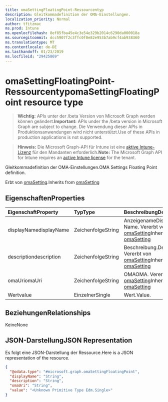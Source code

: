 ```yaml
---
title: omaSettingFloatingPoint-Ressourcentyp
description: Gleitkommadefinition der OMA-Einstellungen.
localization_priority: Normal
author: tfitzmac
ms.prod: Intune
ms.openlocfilehash: 8ef85fba45e4c3e54e329b2014c6290da000018a
ms.sourcegitcommit: dcc5907f2c3ffc0f0e82e953b7ab9cf4ab938360
ms.translationtype: MT
ms.contentlocale: de-DE
ms.lasthandoff: 01/23/2019
ms.locfileid: "29425869"
---
```

# <a name="omasettingfloatingpoint-resource-type"></a><span data-ttu-id="9a610-103">omaSettingFloatingPoint-Ressourcentyp</span><span class="sxs-lookup"><span data-stu-id="9a610-103">omaSettingFloatingPoint resource type</span></span>

> <span data-ttu-id="9a610-104">**Wichtig:** APIs unter der /beta Version von Microsoft Graph werden können geändert.</span><span class="sxs-lookup"><span data-stu-id="9a610-104">**Important:** APIs under the /beta version in Microsoft Graph are subject to change.</span></span> <span data-ttu-id="9a610-105">Die Verwendung dieser APIs in Produktionsanwendungen wird nicht unterstützt.</span><span class="sxs-lookup"><span data-stu-id="9a610-105">Use of these APIs in production applications is not supported.</span></span>

> <span data-ttu-id="9a610-106">**Hinweis:** Die Microsoft Graph-API für Intune ist eine [aktive Intune-Lizenz](https://go.microsoft.com/fwlink/?linkid=839381) für den Mandanten erforderlich.</span><span class="sxs-lookup"><span data-stu-id="9a610-106">**Note:** The Microsoft Graph API for Intune requires an [active Intune license](https://go.microsoft.com/fwlink/?linkid=839381) for the tenant.</span></span>

<span data-ttu-id="9a610-107">Gleitkommadefinition der OMA-Einstellungen.</span><span class="sxs-lookup"><span data-stu-id="9a610-107">OMA Settings Floating Point definition.</span></span>


<span data-ttu-id="9a610-108">Erbt von [omaSetting](../resources/intune-deviceconfig-omasetting.md).</span><span class="sxs-lookup"><span data-stu-id="9a610-108">Inherits from [omaSetting](../resources/intune-deviceconfig-omasetting.md)</span></span>

## <a name="properties"></a><span data-ttu-id="9a610-109">Eigenschaften</span><span class="sxs-lookup"><span data-stu-id="9a610-109">Properties</span></span>
|<span data-ttu-id="9a610-110">Eigenschaft</span><span class="sxs-lookup"><span data-stu-id="9a610-110">Property</span></span>|<span data-ttu-id="9a610-111">Typ</span><span class="sxs-lookup"><span data-stu-id="9a610-111">Type</span></span>|<span data-ttu-id="9a610-112">Beschreibung</span><span class="sxs-lookup"><span data-stu-id="9a610-112">Description</span></span>|
|:---|:---|:---|
|<span data-ttu-id="9a610-113">displayName</span><span class="sxs-lookup"><span data-stu-id="9a610-113">displayName</span></span>|<span data-ttu-id="9a610-114">Zeichenfolge</span><span class="sxs-lookup"><span data-stu-id="9a610-114">String</span></span>|<span data-ttu-id="9a610-115">Anzeigename</span><span class="sxs-lookup"><span data-stu-id="9a610-115">Display Name.</span></span> <span data-ttu-id="9a610-116">Vererbt von [omaSetting](../resources/intune-deviceconfig-omasetting.md)</span><span class="sxs-lookup"><span data-stu-id="9a610-116">Inherited from [omaSetting](../resources/intune-deviceconfig-omasetting.md)</span></span>|
|<span data-ttu-id="9a610-117">description</span><span class="sxs-lookup"><span data-stu-id="9a610-117">description</span></span>|<span data-ttu-id="9a610-118">Zeichenfolge</span><span class="sxs-lookup"><span data-stu-id="9a610-118">String</span></span>|<span data-ttu-id="9a610-119">Beschreibung.</span><span class="sxs-lookup"><span data-stu-id="9a610-119">Description.</span></span> <span data-ttu-id="9a610-120">Vererbt von [omaSetting](../resources/intune-deviceconfig-omasetting.md)</span><span class="sxs-lookup"><span data-stu-id="9a610-120">Inherited from [omaSetting](../resources/intune-deviceconfig-omasetting.md)</span></span>|
|<span data-ttu-id="9a610-121">omaUri</span><span class="sxs-lookup"><span data-stu-id="9a610-121">omaUri</span></span>|<span data-ttu-id="9a610-122">Zeichenfolge</span><span class="sxs-lookup"><span data-stu-id="9a610-122">String</span></span>|<span data-ttu-id="9a610-123">OMA</span><span class="sxs-lookup"><span data-stu-id="9a610-123">OMA.</span></span> <span data-ttu-id="9a610-124">Vererbt von [omaSetting](../resources/intune-deviceconfig-omasetting.md)</span><span class="sxs-lookup"><span data-stu-id="9a610-124">Inherited from [omaSetting](../resources/intune-deviceconfig-omasetting.md)</span></span>|
|<span data-ttu-id="9a610-125">Wert</span><span class="sxs-lookup"><span data-stu-id="9a610-125">value</span></span>|<span data-ttu-id="9a610-126">Einzelner</span><span class="sxs-lookup"><span data-stu-id="9a610-126">Single</span></span>|<span data-ttu-id="9a610-127">Wert.</span><span class="sxs-lookup"><span data-stu-id="9a610-127">Value.</span></span>|

## <a name="relationships"></a><span data-ttu-id="9a610-128">Beziehungen</span><span class="sxs-lookup"><span data-stu-id="9a610-128">Relationships</span></span>
<span data-ttu-id="9a610-129">Keine</span><span class="sxs-lookup"><span data-stu-id="9a610-129">None</span></span>

## <a name="json-representation"></a><span data-ttu-id="9a610-130">JSON-Darstellung</span><span class="sxs-lookup"><span data-stu-id="9a610-130">JSON Representation</span></span>
<span data-ttu-id="9a610-131">Es folgt eine JSON-Darstellung der Ressource.</span><span class="sxs-lookup"><span data-stu-id="9a610-131">Here is a JSON representation of the resource.</span></span>
<!-- {
  "blockType": "resource",
  "@odata.type": "microsoft.graph.omaSettingFloatingPoint"
}
-->
``` json
{
  "@odata.type": "#microsoft.graph.omaSettingFloatingPoint",
  "displayName": "String",
  "description": "String",
  "omaUri": "String",
  "value": "<Unknown Primitive Type Edm.Single>"
}
```




